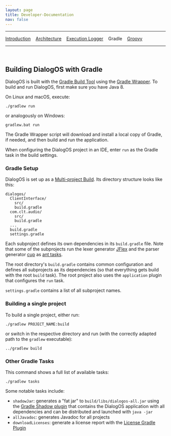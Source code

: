 ```yaml
---
layout: page
title: Developer-Documentation
nav: false
---
```


---
[Introduction](/developerdocumentation.html) &nbsp;&nbsp; [Architecture](architecture.html) &nbsp;&nbsp; [Execution Logger](executionlogger.html) &nbsp;&nbsp; Gradle &nbsp;&nbsp; [Groovy](groovy.html) 

---
&nbsp;

## Building DialogOS with Gradle

DialogOS is built with the [Gradle Build Tool](https://gradle.org) using the [Gradle Wrapper](https://docs.gradle.org/4.0/userguide/gradle_wrapper.html). To build and run DialogOS, first make sure you have Java 8.

On Linux and macOS, execute:

```
./gradlew run
```

or analogously on Windows:

```
gradlew.bat run
```

The Gradle Wrapper script will download and install a local copy of Gradle, if needed, and then build and run the application.

When configuring the DialogOS project in an IDE, enter `run` as the Gradle task in the build settings.

### Gradle Setup

DialogOS is set up as a [Multi-project Build](https://docs.gradle.org/4.0/userguide/multi_project_builds.html). Its directory structure looks like this:

```
dialogos/
  ClientInterface/
    src/
    build.gradle
  com.clt.audio/
    src/
    build.gradle
  ...
  build.gradle
  settings.gradle
```

Each subproject defines its own dependencies in its `build.gradle` file. Note that some of the subprojects run the lexer generator [JFlex](http://jflex.de) and the parser generator [cup](http://www2.cs.tum.edu/projects/cup/) as [ant tasks](https://docs.gradle.org/4.0/userguide/ant.html).

The root directory's `build.gradle` contains common configuration and defines all subprojects as its dependencies (so that everything gets build with the root `build` task). The root project also uses the `application` plugin that configures the `run` task.

`settings.gradle` contains a list of all subproject names.

### Building a single project

To build a single project, either run:

```
./gradlew PROJECT_NAME:build
```

or switch in the respective directory and run (with the correctly adapted path to the `gradlew` executable):

```
../gradlew build
```

### Other Gradle Tasks

This command shows a full list of available tasks:

```
./gradlew tasks
```

Some notable tasks include:
- `shadowJar`: generates a "fat jar" to `build/libs/dialogos-all.jar` using the [Gradle Shadow plugin](https://github.com/johnrengelman/shadow) that contains the DialogOS application with all dependencies and can be distributed and launched with `java -jar`
- `allJavadoc`: generates Javadoc for all projects
- `downloadLicenses`: generate a license report with the [License Gradle Plugin](https://github.com/hierynomus/license-gradle-plugin)

